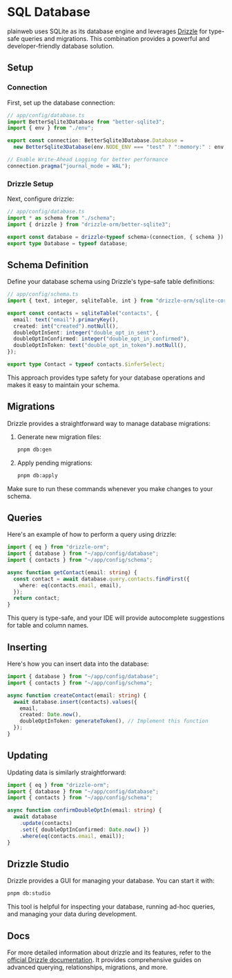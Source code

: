 # SQL Database

plainweb uses SQLite as its database engine and leverages [Drizzle](https://orm.drizzle.team/docs/overview) for type-safe queries and migrations. This combination provides a powerful and developer-friendly database solution.

## Setup

### Connection

First, set up the database connection:

```typescript
// app/config/database.ts
import BetterSqlite3Database from "better-sqlite3";
import { env } from "./env";

export const connection: BetterSqlite3Database.Database =
  new BetterSqlite3Database(env.NODE_ENV === "test" ? ":memory:" : env.DB_URL);

// Enable Write-Ahead Logging for better performance
connection.pragma("journal_mode = WAL");
```

### Drizzle Setup

Next, configure drizzle:

```typescript
// app/config/database.ts
import * as schema from "./schema";
import { drizzle } from "drizzle-orm/better-sqlite3";

export const database = drizzle<typeof schema>(connection, { schema });
export type Database = typeof database;
```

## Schema Definition

Define your database schema using Drizzle's type-safe table definitions:

```typescript
// app/config/schema.ts
import { text, integer, sqliteTable, int } from "drizzle-orm/sqlite-core";

export const contacts = sqliteTable("contacts", {
  email: text("email").primaryKey(),
  created: int("created").notNull(),
  doubleOptInSent: integer("double_opt_in_sent"),
  doubleOptInConfirmed: integer("double_opt_in_confirmed"),
  doubleOptInToken: text("double_opt_in_token").notNull(),
});

export type Contact = typeof contacts.$inferSelect;
```

This approach provides type safety for your database operations and makes it easy to maintain your schema.

## Migrations

Drizzle provides a straightforward way to manage database migrations:

1. Generate new migration files:

   ```bash
   pnpm db:gen
   ```

2. Apply pending migrations:
   ```bash
   pnpm db:apply
   ```

Make sure to run these commands whenever you make changes to your schema.

## Queries

Here's an example of how to perform a query using drizzle:

```typescript
import { eq } from "drizzle-orm";
import { database } from "~/app/config/database";
import { contacts } from "~/app/config/schema";

async function getContact(email: string) {
  const contact = await database.query.contacts.findFirst({
    where: eq(contacts.email, email),
  });
  return contact;
}
```

This query is type-safe, and your IDE will provide autocomplete suggestions for table and column names.

## Inserting

Here's how you can insert data into the database:

```typescript
import { database } from "~/app/config/database";
import { contacts } from "~/app/config/schema";

async function createContact(email: string) {
  await database.insert(contacts).values({
    email,
    created: Date.now(),
    doubleOptInToken: generateToken(), // Implement this function
  });
}
```

## Updating

Updating data is similarly straightforward:

```typescript
import { eq } from "drizzle-orm";
import { database } from "~/app/config/database";
import { contacts } from "~/app/config/schema";

async function confirmDoubleOptIn(email: string) {
  await database
    .update(contacts)
    .set({ doubleOptInConfirmed: Date.now() })
    .where(eq(contacts.email, email));
}
```

## Drizzle Studio

Drizzle provides a GUI for managing your database. You can start it with:

```bash
pnpm db:studio
```

This tool is helpful for inspecting your database, running ad-hoc queries, and managing your data during development.

## Docs

For more detailed information about drizzle and its features, refer to the [official Drizzle documentation](https://orm.drizzle.team/docs/overview). It provides comprehensive guides on advanced querying, relationships, migrations, and more.

